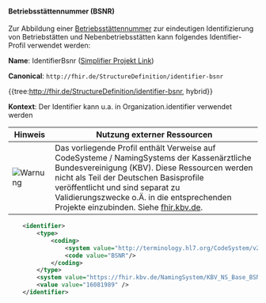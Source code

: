 #### Betriebsstättennummer (BSNR)

Zur Abbildung einer [Betriebsstättennummer](https://www.kbv.de/media/sp/Arztnummern_Richtlinie.pdf) zur eindeutigen Identifizierung von Betriebstätten und Nebenbetriebsstätten kann folgendes Identifier-Profil verwendet werden:

**Name**: IdentifierBsnr ([Simplifier Projekt Link](https://simplifier.net/resolve?canonical=http://fhir.de/StructureDefinition/identifier-bsnr&scope=de.basisprofil.r4@1.6.0))

**Canonical**: `http://fhir.de/StructureDefinition/identifier-bsnr`

{{tree:http://fhir.de/StructureDefinition/identifier-bsnr, hybrid}}

**Kontext**: Der Identifier kann u.a. in Organization.identifier verwendet werden

| Hinweis | Nutzung externer Ressourcen |
|---------|---------------------|
| ![Warnung](https://wiki.hl7.de/images/thumb/Attention_icon.svg/100px-Attention_icon.svg.png) | Das vorliegende Profil enthält Verweise auf CodeSysteme / NamingSystems der Kassenärztliche Bundesvereinigung (KBV). Diese Ressourcen werden nicht als Teil der Deutschen Basisprofile veröffentlicht und sind separat zu Validierungszwecke o.Ä. in die entsprechenden Projekte einzubinden. Siehe [fhir.kbv.de](fhir.kbv.de).|

```xml
    <identifier>
        <type>
            <coding>
                <system value="http://terminology.hl7.org/CodeSystem/v2-0203"/>
                <code value="BSNR"/>
            </coding>
        </type>
        <system value="https://fhir.kbv.de/NamingSystem/KBV_NS_Base_BSNR">
        <value value="16081989" />
    </identifier>
```